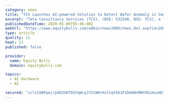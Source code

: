 ```yaml
---
category: news
title: "TCS Launches AI-powered Solution to Detect Wafer Anomaly in Semiconductor Manufacturing"
excerpt: "Tata Consultancy Services (TCS), (BSE: 532540, NSE: TCS), a leading global IT services, consulting, and business solutions organization, announced the launch of TCS WaferWise™, a cloud-based wafer ano"
publishedDateTime: 2020-05-05T05:46:00Z
webUrl: "https://www.equitybulls.com/admin/news2006/news_det.asp?id=265896"
type: article
quality: 11
heat: 11
published: false

provider:
  name: Equity Bulls
  domain: equitybulls.com

topics:
  - AI Hardware
  - AI

secured: "iclsIm8Ppe//p4DSU6TD1FqWcqJY2cWNrHxlIqV561PzDmUHnMWYOEoXeuHE30FvqX41DlhKOnfbADjtlhCLH5CFNLd7Xuiga48oGJHn/TVsIo+tIY4xrjxzuEmdcU9xlIl4TFaZi43wATYxINibtQdvDB79oGvwxyFU9ZOXZmEJ9CD3E4cJJ5QugQy4CVDVKvo7ViKH4ntrZvXP/XLxB6GGD4pLR3zAIH/y6tygK6XNinrAt927vzPsnNKa1dVx4CL51sO+wV9MgktRye+lAUpdnHaxqowO0kdTuSNUnanhhCaDB9R5gzSOpEBxqSV/;tWAgjGNrzgQ3mE74C4ghPQ=="
---
```


